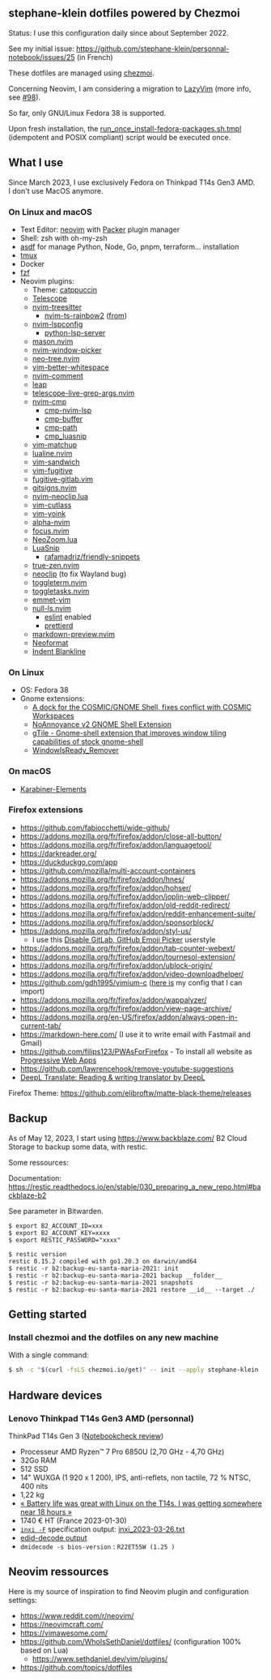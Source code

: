 ## stephane-klein dotfiles powered by Chezmoi

Status: I use this configuration daily since about September 2022.

See my initial issue: https://github.com/stephane-klein/personnal-notebook/issues/25 (in French)

These dotfiles are managed using [chezmoi](https://www.chezmoi.io/).

Concerning Neovim, I am considering a migration to [LazyVim](https://www.lazyvim.org/) (more info, see [#98](https://github.com/stephane-klein/dotfiles/issues/98)).

So far, only GNU/Linux Fedora 38 is supported.

Upon fresh installation, the [run_once_install-fedora-packages.sh.tmpl](./run_once_install-fedora-packages.sh.tmpl) (idempotent and POSIX compliant) script would be executed once.

## What I use

Since March 2023, I use exclusively Fedora on Thinkpad T14s Gen3 AMD.  
I don't use MacOS anymore.

### On Linux and macOS

- Text Editor: [neovim](https://github.com/neovim/neovim) with [Packer](https://github.com/wbthomason/packer.nvim) plugin manager
- Shell: zsh with oh-my-zsh
- [asdf](https://github.com/asdf-vm/asdf) for manage Python, Node, Go, pnpm, terraform… installation
- [tmux](https://en.wikipedia.org/wiki/Tmux)
- Docker
- [fzf](https://github.com/junegunn/fzf)
- Neovim plugins:
  - Theme: [catppuccin](https://github.com/catppuccin/nvim)
  - [Telescope](https://github.com/nvim-telescope/telescope.nvim)
  - [nvim-treesitter](https://github.com/nvim-treesitter/nvim-treesitter)
    - [nvim-ts-rainbow2](https://github.com/HiPhish/nvim-ts-rainbow2/) ([from](https://github.com/nvim-treesitter/nvim-treesitter/wiki/Extra-modules-and-plugins))
  - [nvim-lspconfig](https://github.com/neovim/nvim-lspconfig)
    - [python-lsp-server](https://github.com/python-lsp/python-lsp-server)
  - [mason.nvim](https://github.com/williamboman/mason.nvim)
  - [nvim-window-picker](https://github.com/s1n7ax/nvim-window-picker)
  - [neo-tree.nvim](https://github.com/nvim-neo-tree/neo-tree.nvim)
  - [vim-better-whitespace](https://github.com/ntpeters/vim-better-whitespace)
  - [nvim-comment](https://github.com/terrortylor/nvim-comment)
  - [leap](https://github.com/ggandor/leap.nvim)
  - [telescope-live-grep-args.nvim](https://github.com/nvim-telescope/telescope-live-grep-args.nvim)
  - [nvim-cmp](https://github.com/hrsh7th/nvim-cmp)
    - [cmp-nvim-lsp](https://github.com/hrsh7th/cmp-nvim-lsp)
    - [cmp-buffer](https://github.com/hrsh7th/cmp-buffer)
    - [cmp-path](https://github.com/hrsh7th/cmp-path)
    - [cmp_luasnip](https://github.com/saadparwaiz1/cmp_luasnip)
  - [vim-matchup](https://github.com/andymass/vim-matchup)
  - [lualine.nvim](https://github.com/nvim-lualine/lualine.nvim)
  - [vim-sandwich](https://github.com/nvim-lualine/machakann/vim-sandwich)
  - [vim-fugitive](https://github.com/tpope/vim-fugitive)
  - [fugitive-gitlab.vim](https://github.com/shumphrey/fugitive-gitlab.vim)
  - [gitsigns.nvim](https://github.com/lewis6991/gitsigns.nvim)
  - [nvim-neoclip.lua](https://github.com/AckslD/nvim-neoclip.lua)
  - [vim-cutlass](https://github.com/svermeulen/vim-cutlass)
  - [vim-yoink](https://github.com/svermeulen/vim-yoink)
  - [alpha-nvim](https://github.com/goolord/alpha-nvim/)
  - [focus.nvim](https://github.com/beauwilliams/focus.nvim)
  - [NeoZoom.lua](https://github.com/nyngwang/NeoZoom.lua/tree/neo-zoom-original)
  - [LuaSnip](https://github.com/L3MON4D3/LuaSnip)
    - [rafamadriz/friendly-snippets](https://github.com/rafamadriz/friendly-snippets)
  - [true-zen.nvim](https://github.com/Pocco81/true-zen.nvim)
  - [neoclip](https://github.com/matveyt/neoclip) (to fix Wayland bug)
  - [toggleterm.nvim](https://github.com/akinsho/toggleterm.nvim)
  - [toggletasks.nvim](https://github.com/jedrzejboczar/toggletasks.nvim)
  - [emmet-vim](https://github.com/mattn/emmet-vim)
  - [null-ls.nvim](https://github.com/jose-elias-alvarez/null-ls.nvim)
    - [eslint](https://github.com/jose-elias-alvarez/null-ls.nvim/blob/main/doc/BUILTINS.md#eslint) enabled
    - [prettierd](https://github.com/jose-elias-alvarez/null-ls.nvim/blob/main/doc/BUILTINS.md#prettierd)
  - [markdown-preview.nvim](https://github.com/iamcco/markdown-preview.nvim)
  - [Neoformat](https://github.com/sbdchd/neoformat)
  - [Indent Blankline](https://github.com/lukas-reineke/indent-blankline.nvim)

### On Linux

- OS: Fedora 38
- Gnome extensions:
  - [A dock for the COSMIC/GNOME Shell, fixes conflict with COSMIC Workspaces](https://github.com/halfmexican/dash-to-dock-pop/tree/ubuntu-dock)
  - [NoAnnoyance v2 GNOME Shell Extension](https://github.com/bdaase/noannoyance)
  - [gTile - Gnome-shell extension that improves window tiling capabilities of stock gnome-shell](https://github.com/gTile/gTile)
  - [WindowIsReady_Remover](https://github.com/nunofarruca/WindowIsReady_Remover)

### On macOS

- [Karabiner-Elements](https://karabiner-elements.pqrs.org/)

### Firefox extensions

- https://github.com/fabiocchetti/wide-github/
- https://addons.mozilla.org/fr/firefox/addon/close-all-button/
- https://addons.mozilla.org/fr/firefox/addon/languagetool/
- https://darkreader.org/
- https://duckduckgo.com/app
- https://github.com/mozilla/multi-account-containers
- https://addons.mozilla.org/fr/firefox/addon/hnes/
- https://addons.mozilla.org/fr/firefox/addon/hohser/
- https://addons.mozilla.org/fr/firefox/addon/joplin-web-clipper/
- https://addons.mozilla.org/fr/firefox/addon/old-reddit-redirect/
- https://addons.mozilla.org/fr/firefox/addon/reddit-enhancement-suite/
- https://addons.mozilla.org/fr/firefox/addon/sponsorblock/
- https://addons.mozilla.org/fr/firefox/addon/styl-us/
  - I use this [Disable GitLab, GitHub Emoji Picker](https://userstyles.org/styles/244590/disable-gitlab-github-emoji-picker) userstyle
- https://addons.mozilla.org/fr/firefox/addon/tab-counter-webext/
- https://addons.mozilla.org/fr/firefox/addon/tournesol-extension/
- https://addons.mozilla.org/fr/firefox/addon/ublock-origin/
- https://addons.mozilla.org/fr/firefox/addon/video-downloadhelper/
- https://github.com/gdh1995/vimium-c ([here is](vimium_c.json) my config that I can import)
- https://addons.mozilla.org/fr/firefox/addon/wappalyzer/
- https://addons.mozilla.org/fr/firefox/addon/view-page-archive/
- https://addons.mozilla.org/en-US/firefox/addon/always-open-in-current-tab/
- https://markdown-here.com/ (I use it to write email with Fastmail and Gmail)
- https://github.com/filips123/PWAsForFirefox - To install all website as [Progressive Web Apps](https://developer.mozilla.org/en-US/docs/Web/Progressive_web_apps)
- https://github.com/lawrencehook/remove-youtube-suggestions
- [DeepL Translate: Reading & writing translator by DeepL](https://addons.mozilla.org/en-US/firefox/addon/deepl-translate/)

Firefox Theme: https://github.com/elibroftw/matte-black-theme/releases

## Backup

As of May 12, 2023, I start using https://www.backblaze.com/ B2 Cloud Storage to backup some data, with restic.

Some ressources:

Documentation: https://restic.readthedocs.io/en/stable/030_preparing_a_new_repo.html#backblaze-b2

See parameter in Bitwarden.

```
$ export B2_ACCOUNT_ID=xxx
$ export B2_ACCOUNT_KEY=xxxx
$ export RESTIC_PASSWORD="xxxx"
```

```
$ restic version
restic 0.15.2 compiled with go1.20.3 on darwin/amd64
$ restic -r b2:backup-eu-santa-maria-2021: init
$ restic -r b2:backup-eu-santa-maria-2021 backup __folder__
$ restic -r b2:backup-eu-santa-maria-2021 snapshots
$ restic -r b2:backup-eu-santa-maria-2021 restore __id__ --target ./
```

## Getting started

### Install chezmoi and the dotfiles on any new machine

With a single command:

```sh
$ sh -c "$(curl -fsLS chezmoi.io/get)" -- init --apply stephane-klein
```

## Hardware devices

### Lenovo Thinkpad T14s Gen3 AMD (personnal)

 ThinkPad T14s Gen 3 ([Notebookcheck review](https://www.notebookcheck.net/Lenovo-ThinkPad-T14s-G3-AMD-laptop-review-Quiet-and-efficient-workhorse-with-Ryzen-power.682906.0.html))

- Processeur AMD Ryzen™ 7 Pro 6850U (2,70 GHz - 4,70 GHz)
- 32Go RAM
- 512 SSD
- 14" WUXGA (1 920 x 1 200), IPS, anti-reflets, non tactile, 72 % NTSC, 400 nits 
- 1,22 kg
- [« Battery life was great with Linux on the T14s. I was getting somewhere near 18 hours »](https://old.reddit.com/r/thinkpad/comments/z2mxfm/appreciate_help_deciding_between_t14_gen_3_amd/ixh6jnp/)
- 1740 € HT (France 2023-01-30)
- [`inxi -F`](https://github.com/smxi/inxi) specification output: [inxi_2023-03-26.txt ](https://gist.github.com/stephane-klein/0735abce4359b705f85ce1502d214ba3)
- [edid-decode output](https://discussion.fedoraproject.org/t/regalar-screen-glitch-on-thinkpad-t14s-gen3-amd/79963/4)
- `dmidecode -s bios-version` : `R22ET55W (1.25 )`


## Neovim ressources

Here is my source of inspiration to find Neovim plugin and configuration settings:

- https://www.reddit.com/r/neovim/
- https://neovimcraft.com/
- https://vimawesome.com/
- https://github.com/WhoIsSethDaniel/dotfiles/ (configuration 100% based on Lua)
  - https://www.sethdaniel.dev/vim/plugins/
- https://github.com/topics/dotfiles

